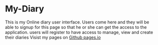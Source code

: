 # My-Diary
 This is my Online diary user interface.
 Users come here and they will be able to signup for this page so that he or she can get the access to the application.
 users will register to have access to manage, view and create their diaries
  Visist my pages on [Github pages.io](https://rachealn.github.io/My-Diary/)
